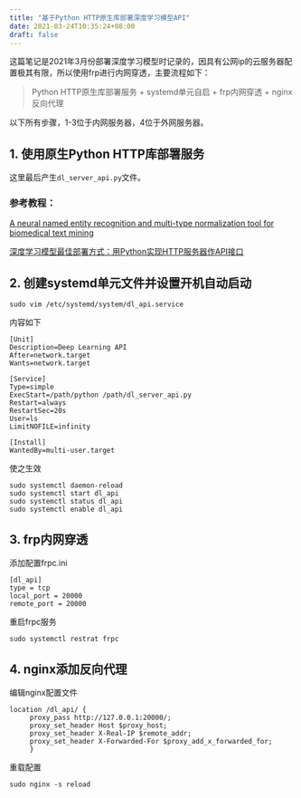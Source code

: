 ```yaml
---
title: "基于Python HTTP原生库部署深度学习模型API"
date: 2021-03-24T10:35:24+08:00
draft: false
---
```


这篇笔记是2021年3月份部署深度学习模型时记录的，因具有公网ip的云服务器配置极其有限，所以使用frp进行内网穿透，主要流程如下：

> Python HTTP原生库部署服务 + systemd单元自启 + frp内网穿透 + nginx反向代理

以下所有步骤，1-3位于内网服务器，4位于外网服务器。



## 1. 使用原生Python HTTP库部署服务

这里最后产生`dl_server_api.py`文件。


### 参考教程：

[A neural named entity recognition and multi-type normalization tool for biomedical text mining](https://github.com/dmis-lab/bern)

[深度学习模型最佳部署方式：用Python实现HTTP服务器作API接口](https://blog.ailemon.net/2020/11/09/dl-best-deployment-python-impl-http-api-server/)



## 2. 创建systemd单元文件并设置开机自动启动

```
sudo vim /etc/systemd/system/dl_api.service
```

内容如下

```
[Unit]
Description=Deep Learning API 
After=network.target
Wants=network.target

[Service]
Type=simple
ExecStart=/path/python /path/dl_server_api.py
Restart=always
RestartSec=20s
User=ls
LimitNOFILE=infinity

[Install]
WantedBy=multi-user.target
```

使之生效

```
sudo systemctl daemon-reload
sudo systemctl start dl_api
sudo systemctl status dl_api
sudo systemctl enable dl_api
```



## 3. frp内网穿透

添加配置frpc.ini

```
[dl_api]
type = tcp
local_port = 20000
remote_port = 20000
```

重启frpc服务

```
sudo systemctl restrat frpc
```



## 4. nginx添加反向代理

编辑nginx配置文件

```
location /dl_api/ {
     proxy_pass http://127.0.0.1:20000/; 
     proxy_set_header Host $proxy_host;
     proxy_set_header X-Real-IP $remote_addr;
     proxy_set_header X-Forwarded-For $proxy_add_x_forwarded_for;
     }
```

重载配置

```
sudo nginx -s reload
```



